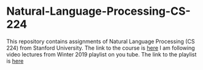 # Natural-Language-Processing-CS-224
This repository contains assignments of Natural Language Processing (CS 224) from Stanford University. The link to the course is [here](https://www.youtube.com/playlist?list=PLoROMvodv4rOhcuXMZkNm7j3fVwBBY42z)
I am following video lectures from Winter 2019 playlist on you tube. The link to the playlist is [here](https://www.youtube.com/playlist?list=PLoROMvodv4rOhcuXMZkNm7j3fVwBBY42z)
